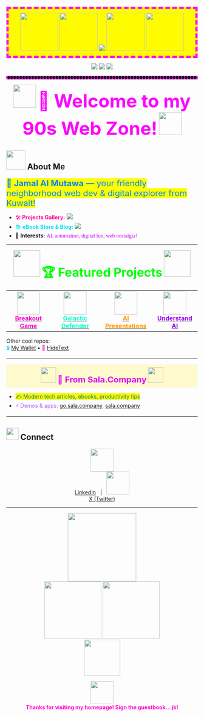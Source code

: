 <!-- ✨ GEOcities-Style Banner ✨ -->
<p align="center" style="background: #fffc00; border: 6px dashed #f0f; padding: 10px">
  <img src="https://media.giphy.com/media/3oEjI6SIIHBdRxXI40/giphy.gif" width="100" />
  <img src="https://media.giphy.com/media/l0Exk8EUzSLsrErEQ/giphy.gif" width="100"/>
  <img src="https://readme-typing-svg.demolab.com?font=Fira+Code&pause=1000&color=FF00FF&lines=%F0%9F%91%8B+Welcome+to+Jamal%27s+Web+Zone!+%F0%9F%8E%89;Check+out+my+projects+%F0%9F%9A%80;Sala+Company+is+awesome%21;Built+with+style...+and+GIFs!" />
  <img src="https://media.giphy.com/media/3o7bu3XilJ5BOiSGic/giphy.gif" width="100"/>
  <img src="https://media.giphy.com/media/26gsiCIKW7ANEmxKE/giphy.gif" width="100"/>
</p>

<p align="center">
  <img src="https://img.shields.io/badge/-Kuwait-ff00cc?style=for-the-badge&logoColor=white&colorA=blue" />
  <img src="https://img.shields.io/badge/Blog-sala.company-yellowgreen?style=for-the-badge&logo=bookstack" />
  <img src="https://img.shields.io/badge/Projects-go.sala.company-00d9ff?style=for-the-badge" />
</p>

<hr style="border: 4px dotted magenta;">

<div align="center">
  <img src="https://media.giphy.com/media/26AHONQ79FdWZhAI0/giphy.gif" width="60"/>
  <font size="7"><b><span style="color: #FF00FF;">🚀 Welcome to my 90s Web Zone!</span></b></font>
  <img src="https://media.giphy.com/media/fC3c88FI3DcnK/giphy.gif" width="60"/>
</div>

## <img src="https://media.giphy.com/media/TPl5N1Y3erEqhTWvvj/giphy.gif" width="50"> About Me

<span style="color: #0088ff; background: yellow; font-size:22px;">
<b>🌟 Jamal Al Mutawa</b> — your friendly neighborhood web dev & digital explorer from Kuwait!
</span>

- <span style="color:#ff0099;">🛠️ <b>Projects Gallery:</b></span> <a href="https://go.sala.company"><img src="https://img.shields.io/badge/check%20my%20projects-go.sala.company-ff5cc8?style=flat-square" /></a>
- <span style="color:#00ddff;">📚 <b>eBook Store & Blog:</b></span> <a href="https://sala.company"><img src="https://img.shields.io/badge/explore-sala.company-00faed?style=flat-square" /></a>
- 🤖 <b>Interests:</b> <span style="font-family:Comic Sans MS; color: #cd00fd;"> AI, automation, digital fun, web nostalgia!</span>

---

<div align="center">
  <img src="https://media.giphy.com/media/3ohs7KViF75E0nhM9K/giphy.gif" width="70">
  <font size="6" color="lime"><b>🏆 Featured Projects</b></font>
  <img src="https://media.giphy.com/media/l2QDM9Jnim1YVILXa/giphy.gif" width="70">
</div>

<table>
  <tr>
    <td align="center"><a href="https://breakout.sala.company"><img src="https://media.giphy.com/media/13CoXDiaCcCoyk/giphy.gif" width="60"><br><b style="color:#ff00cc;">Breakout Game</b></a></td>
    <td align="center"><a href="https://galacticdefender.sala.company"><img src="https://media.giphy.com/media/12NUbkX6p4xOO4/giphy.gif" width="60"><br><b style="color:#00ffcc;">Galactic Defender</b></a></td>
    <td align="center"><a href="https://webai.sala.company"><img src="https://media.giphy.com/media/wsWpzFfsPWyGc/giphy.gif" width="60"><br><b style="color:#ff9900;">AI Presentations</b></a></td>
    <td align="center"><a href="https://understand.sala.company"><img src="https://media.giphy.com/media/JIX9t2j0ZTN9S/giphy.gif" width="60"><br><b style="color:#9900ff;">Understand AI</b></a></td>
  </tr>
</table>

Other cool repos:<br>
<span style="color:#00c4ff;">🔒 <a href="https://github.com/jamalxcode/mywallet">My Wallet</a></span> • 
<span style="color:#ed0bb4;">🔏 <a href="https://github.com/jamalxcode/hidetext">HideText</a></span>

---

<div align="center" style="background: #fffacd; padding: 8px;">
  <img src="https://media.giphy.com/media/3o6gE5aYpPBk0TPrCg/giphy.gif" height="40">
  <b style="font-size:22px; color:#dd00ff;">📰 From Sala.Company</b>
  <img src="https://media.giphy.com/media/VxbP9tLeKzazm/giphy.gif" height="40">
</div>

<ul>
  <li><span style="background: #fff700; color: #008b7b;">✍️ Modern tech articles, ebooks, productivity tips</span></li>
  <li><span style="color: #ad5cff;">⚡ Demos & apps: <a href="https://go.sala.company">go.sala.company</a>, <a href="https://sala.company">sala.company</a></span></li>
</ul>

---

## <img src="https://media.giphy.com/media/OPU6wzx8JrHna/giphy.gif" width="32"> Connect

<div align="center">
  <a href="https://www.linkedin.com/in/jamal-al-mutawa/"><img src="https://media.giphy.com/media/3oriO0OEd9QIDdllqo/giphy.gif" height="60"><br>LinkedIn</a>
  &nbsp;&nbsp;|&nbsp;&nbsp;
  <a href="https://x.com/jamalmutawa"><img src="https://media.giphy.com/media/QMkPpxPDYY0fu/giphy.gif" height="60"><br>X (Twitter)</a>
</div>

---

<div align="center">
  <img src="https://media.giphy.com/media/YOxKROhKQmh4c/giphy.gif" width="180">
  <br>
  <img src="https://github-readme-stats.vercel.app/api?username=jamalxcode&show_icons=true&theme=tokyonight" height="150">
  <img src="https://github-readme-streak-stats.herokuapp.com/?user=jamalxcode&theme=tokyonight" height="150"/>
  <br>
  <img src="https://media.giphy.com/media/l0Exk8EUzSLsrErEQ/giphy.gif" width="95"/>
</div>

<!-- The end... or is it? -->
<p align="center">
  <img src="https://media.giphy.com/media/6brH8Tz0S8UQhYh58v/giphy.gif" height="60"><br>
  <b style="color:#ff00cc;">Thanks for visiting my homepage! Sign the guestbook... jk!</b>
</p>
